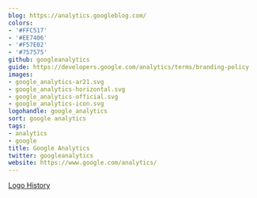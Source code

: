 ```yaml
---
blog: https://analytics.googleblog.com/
colors:
- '#FFC517'
- '#EE7406'
- '#F57E02'
- '#757575'
github: googleanalytics
guide: https://developers.google.com/analytics/terms/branding-policy
images:
- google_analytics-ar21.svg
- google_analytics-horizontal.svg
- google_analytics-official.svg
- google_analytics-icon.svg
logohandle: google_analytics
sort: google analytics
tags:
- analytics
- google
title: Google Analytics
twitter: googleanalytics
website: https://www.google.com/analytics/
---
```


[Logo History](http://margari.net/digitalmarketing/logo-history-google-analytics-branding-urchin/)
